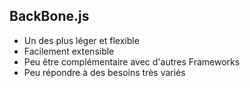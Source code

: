 ##  BackBone.js

* Un des plus léger et flexible
* Facilement extensible
* Peu être complémentaire avec d'autres Frameworks
* Peu répondre à des besoins très variés
